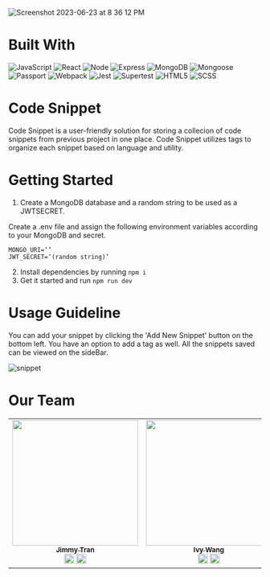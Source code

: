 
 ![Screenshot 2023-06-23 at 8 36 12 PM](https://github.com/ECRI40-Velocirabbit/scratch_project_code_snippets/assets/112515781/914dc03c-5f51-47ec-99ca-74c59981409a)

# Built With
![JavaScript](https://img.shields.io/badge/-javascript-F7DF1E?style=for-the-badge&logo=javascript&logoColor=black)
![React](https://img.shields.io/badge/-react-white?style=for-the-badge&logo=react&logoColor=blue)
![Node](https://img.shields.io/badge/-node-339933?style=for-the-badge&logo=node.js&logoColor=white)
![Express](https://img.shields.io/badge/-Express-000000?style=for-the-badge&logo=express&logoColor=white)
![MongoDB](https://img.shields.io/badge/-MongoDB-000000?style=for-the-badge&logo=MongoDB&logoColor=green)
![Mongoose](https://img.shields.io/badge/-Mongoose-white?style=for-the-badge&logo=Mongoose&logoColor=brown)
![Passport](https://img.shields.io/badge/-Passport-black?style=for-the-badge&logo=Passport&logoColor=green)
![Webpack](https://img.shields.io/badge/Webpack-B73BFE?style=for-the-badge&logo=webpack&logoColor=FFD62E)
![Jest](https://img.shields.io/badge/-jest-white?style=for-the-badge&logo=jest&logoColor=red)
![Supertest](https://img.shields.io/badge/-Supertest-C21325?style=for-the-badge&logo=Supertest&logoColor=white)
![HTML5](https://img.shields.io/badge/HTML5-E34F26?style=for-the-badge&logo=html5&logoColor=white)
![SCSS](https://img.shields.io/badge/SCSS-white?style=for-the-badge&logo=scss3&logoColor=pink)

# Code Snippet
Code Snippet is a user-friendly solution for storing a collecion of code snippets from previous project in one place. Code Snippet utilizes tags to organize each snippet based on language and utility.

# Getting Started
1. Create a MongoDB database and a random string to be used as a JWTSECRET.

Create a .env file and assign the following environment variables according to your MongoDB and secret.
```
MONGO_URI=‘’
JWT_SECRET=‘(random string)’
```

2. Install dependencies by running `npm i`
3. Get it started and run `npm run dev`

# Usage Guideline

You can add your snippet by clicking the 'Add New Snippet' button on the bottom left. You have an option to add a tag as well. All the snippets saved can be viewed on the sideBar.

![snippet](https://github.com/ECRI40-Velocirabbit/scratch_project_code_snippets/assets/112515781/9435d0d9-190a-41de-9c19-e3dd60328719)

# Our Team
<table align="center">
<tr>
<td align="center" width="18%"><a href="https://www.linkedin.com/in/jimmytran48"><img src="https://media.licdn.com/dms/image/D4E03AQHlf4UL9tpWTQ/profile-displayphoto-shrink_800_800/0/1671754294266?e=1692835200&v=beta&t=--eZmOayGzLYQnxXANliwMILLnQvwbkhSGicjc1Mr8U" width="250px" alt=""/><br /><sub><b>Jimmy Tran</b></sub></a><br /><a href="https://www.linkedin.com/in/jimmytran48/" title="LinkedIn"><img src="https://www.freeiconspng.com/uploads/linkedin-icon-19.png" width="20px"/></a> <a href="https://github.com/JimmyTran48" title="Github"><img src="https://cdn.icon-icons.com/icons2/2351/PNG/512/logo_github_icon_143196.png" width="20px"/></a></td>
<td align="center" width="18%"><a href="https://www.linkedin.com/in/wanwang12/"><img src="https://media.licdn.com/dms/image/D5603AQEnbSMJBTutug/profile-displayphoto-shrink_800_800/0/1686987564825?e=1692835200&v=beta&t=Jc0Vr7UGUJl_3b6zxucXbjQYlwBJEpeUUw7AgNMVqDo" width="250px" alt=""/><br /><sub><b>Ivy Wang</b></sub></a><br /><a href="https://www.linkedin.com/in/wanwang12/" title="LinkedIn"><img src="./public/readme/linkedin_icon.png" width="20px"/></a> <a href="https://github.com/WandefulWorld" title="Github"><img src="https://cdn.icon-icons.com/icons2/2351/PNG/512/logo_github_icon_143196.png" width="20px"/></a></td>
<td align="center" width="18%"><a href="https://www.linkedin.com/in/taddlerocque/"><img src="https://media.licdn.com/dms/image/D4E03AQFCvLHKf0vJrQ/profile-displayphoto-shrink_200_200/0/1686921085710?e=1692835200&v=beta&t=97z-g7i7iDbHnBTJn3WoBbdAnMStKiQ8IUuRJISXLfM" width="250px" alt=""/><br /><sub><b>Tadd LeRoque</b></sub></a><br /><a href="https://www.linkedin.com/in/taddlerocque/" title="LinkedIn"><img src="./public/readme/linkedin_icon.png" width="20px"/></a> <a href="https://github.com/LeRocque" title="Github"><img src="https://cdn.icon-icons.com/icons2/2351/PNG/512/logo_github_icon_143196.png" width="20px"/></a></td>
<td align="center" width="18%"><a href="https://www.linkedin.com/in/kyle-slugg/"><img src="https://media.licdn.com/dms/image/D4E03AQGjOX25CXNCaw/profile-displayphoto-shrink_200_200/0/1675215526918?e=1692835200&v=beta&t=lErowtnf6WxL3nvKlWIS8V1uYEkxpeMT1VrZSI-Mwcc" width="250px" alt=""/><br /><sub><b>Kyle Slugg-Urbino</b></sub></a><br /><a href="https://www.linkedin.com/in/kyle-slugg/" title="LinkedIn"><img src="./public/readme/linkedin_icon.png" width="20px"/></a> <a href="" title="Github"><img src="https://cdn.icon-icons.com/icons2/2351/PNG/512/logo_github_icon_143196.png" width="20px"/></a></td>
</tr>
</table>



